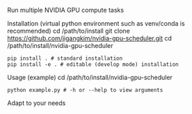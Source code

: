 Run multiple NVIDIA GPU compute tasks

Installation (virtual python environment such as venv/conda is recommended)
    cd /path/to/install
    git clone https://github.com/jigangkim/nvidia-gpu-scheduler.git
    cd /path/to/install/nvidia-gpu-scheduler

    pip install . # standard installation
    pip install -e . # editable (develop mode) installation
    
Usage (example)
    cd /path/to/install/nvidia-gpu-scheduler

    python example.py # -h or --help to view arguments

Adapt to your needs